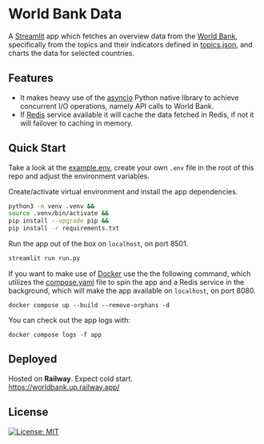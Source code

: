 # World Bank Data


A [Streamlit](https://github.com/streamlit/streamlit) app which fetches an overview data from the [World Bank](https://data.worldbank.org/), specifically from the topics and their indicators defined in [topics.json](app/topics.json), and charts the data for selected countries.


## Features

* It makes heavy use of the [asyncio](https://docs.python.org/3/library/asyncio.html) Python native library to achieve concurrent I/O operations, namely API calls to World Bank.
* If [Redis](https://redis.io/) service available it will cache the data fetched in Redis, if not it will failover to caching in memory.


## Quick Start

Take a look at the [example.env](example.env), create your own `.env` file in the root of this repo and adjust the environment variables.

Create/activate virtual environment and install the app dependencies.

``` bash
python3 -m venv .venv &&
source .venv/bin/activate &&
pip install --upgrade pip &&
pip install -r requirements.txt
```

Run the app out of the box on `localhost`, on port 8501.
``` bash
streamlit run run.py
```

If you want to make use of [Docker](https://www.docker.com/) use the the following command, which utilizes the [compose.yaml](compose.yaml) file to spin the app and a Redis service in the background, which will make the app available on `localhost`, on port 8080.

```
docker compose up --build --remove-orphans -d
```

You can check out the app logs with:
```
docker compose logs -f app
```

## Deployed

Hosted on **Railway**. Expect cold start.    
https://worldbank.up.railway.app/

## License

[![License: MIT](https://img.shields.io/github/license/vlatan/world-bank-data?label=License)](/LICENSE "License: MIT")